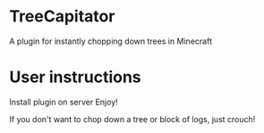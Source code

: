 # TreeCapitator
A plugin for instantly chopping down trees in Minecraft

# User instructions
Install plugin on server
Enjoy!

If you don't want to chop down a tree or block of logs, just crouch!
